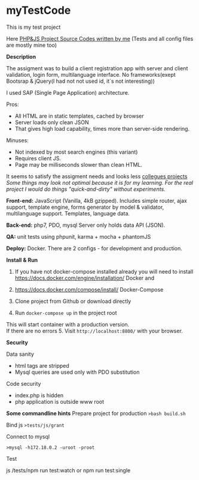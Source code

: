 # myTestCode

This is my test project

Here  [PHP&JS Project Source Codes written by me](https://github.com/FlasherUa/myTestCode/tree/master/!sourses)
(Tests and all config files are mostly mine too)

**Description**

The assigment was to build a client registration app with server and client validation, login form, multilanguage interface.
No frameworks(exept Bootsrap & jQuery(I had not not used id, it`s not interesting))

I used SAP (Single Page Application) architecture. 

Pros:  
- All HTML are in static templates, cached by browser
- Server loads only clean JSON
- That gives high load capability, times more than server-side rendering.

Minuses:
- Not indexed by most search engines (this variant)
- Requires client JS.
- Page may be milliseconds slower than clean HTML.  

It seems to satisfy the assigment needs and looks less [collegues projects](https://www.google.com.ua/search?dcr=0&ei=3dr-WcfKNujM6AT10azYDA&q=github+webmasters+forge+%D0%B7%D0%B0%D0%B4%D0%B0%D0%BD%D0%B8%D0%B5&oq=github+webmasters+forge+%D0%B7%D0%B0%D0%B4%D0%B0%D0%BD%D0%B8%D0%B5&gs_l=psy-ab.3...62369.64715.0.65171.8.8.0.0.0.0.134.906.0j8.8.0....0...1.1.64.psy-ab..1.0.0....0.TEYegDlGjfM)
*Some things may look not optimal because it is for my learning.
For the real project I would do things "quick-and-dirty" without  experiments.*

 
**Front-end:**  JavaScript (Vanilla, 4kB gzipped). Includes simple router, ajax support, template engine, forms generator by model & validator, multilanguage support. Templates, language data.

**Back-end:** php7, PDO, mysql 
Server only holds data API (JSON). 

**QA:** unit tests using phpunit, karma + mocha + phantomJS 

**Deploy:** Docker. There  are  2 configs - for development and production.  


**Install & Run** 

1. If you have not docker-compose installed already you will need to install 
https://docs.docker.com/engine/installation/ Docker and 
2. https://docs.docker.com/compose/install/ Docker-Compose


3. Clone project from Github
or download directly 

4. Run `docker-compose up` in the project root
  
This will start container with a production version.  
If there are no errors 
5. Visit  `http://localhost:8800/` with your browser. 


**Security**

Data sanity
- html tags are stripped
- Mysql queries are used only with PDO substitution 

Code security 

- index.php is hidden
- php application is outside www root



**Some commandline hints**
Prepare project for production
`>bash build.sh `

Bind js
`>tests/js/grant`


Connect to mysql 

`>mysql -h172.18.0.2 -uroot -proot`


Test

js 
/tests/npm run test:watch
or 
npm run test:single
